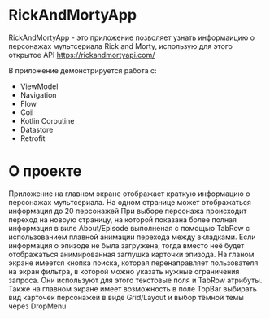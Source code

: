 # RickAndMortyApp

RickAndMortyApp - это приложение позволяет узнать информаицию о персонажах мультсериала Rick and Morty, использую для этого открытое API https://rickandmortyapi.com/

В приложение демонстрируется работа с:
* ViewModel
* Navigation
* Flow
* Coil
* Kotlin Coroutine
* Datastore
* Retrofit

# О проекте
Приложение на главном экране отображает краткую информацию о персонажах мультсериала. На одном странице может отображаться информация до 20 персонажей
При выборе персонажа происходит переход на новоую страницу, на которой показана более полная информация в виле About/Episode выполненая с помощью TabRow с использованием плавной анимации перехода между вкладками. 
Если информация о эпизоде не была загружена, тогда вместо неё будет отображаться анимированная заглушка карточки эпизода.
На гланом экране имеется кнопка поиска, которая перенаправляет пользователя на экран фильтра, в которой можно указать нужные ограничения запроса. Они используют для этого текстовые поля и TabRow атрибуты.
Также на главном экране имеет возможность в поле TopBar выбирать вид карточек персонажей в виде Grid/Layout и выбор тёмной темы через DropMenu 

